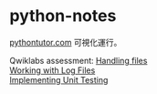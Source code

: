 # python-notes

[pythontutor.com](https://pythontutor.com/) 可視化運行。

Qwiklabs assessment: 
[Handling files](https://www.coursera.org/learn/python-operating-system/gradedLti/kFb1f/qwiklabs-assessment-handling-files)  
[Working with Log Files](https://googlecoursera.qwiklabs.com/focuses/33714691?parent=lti_session)  
[Implementing Unit Testing](https://googlecoursera.qwiklabs.com/focuses/33716938?parent=lti_session)  

